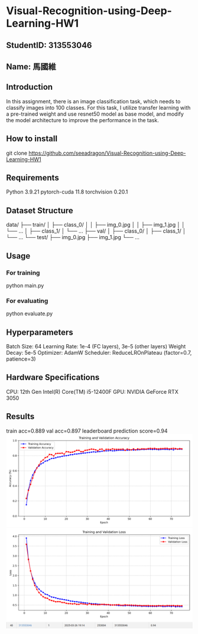 # Visual-Recognition-using-Deep-Learning-HW1

## StudentID: 313553046
## Name: 馬國維

## Introduction
In this assignment, there is an image classification task, which needs to classify images into 100 classes. For this task, I utilize transfer learning with a pre-trained weight and use resnet50 model as base model, and modify the model architecture to improve the performance in the task.

## How to install
git clone https://github.com/seeadragon/Visual-Recognition-using-Deep-Learning-HW1

## Requirements
Python                    3.9.21
pytorch-cuda              11.8
torchvision               0.20.1

## Dataset Structure
data/
├── train/
│   ├── class_0/
│   │   ├── img_0.jpg
│   │   ├── img_1.jpg
│   │   └── ...
│   ├── class_1/
│   └── ...
├── val/
│   ├── class_0/
│   ├── class_1/
│   └── ...
└── test/
    ├── img_0.jpg
    ├── img_1.jpg
    └── ...


## Usage
### For training
python main.py 
### For evaluating
python evaluate.py

## Hyperparameters
Batch Size: 64
Learning Rate: 1e-4 (FC layers), 3e-5 (other layers)
Weight Decay: 5e-5
Optimizer: AdamW
Scheduler: ReduceLROnPlateau (factor=0.7, patience=3)

## Hardware Specifications
CPU: 12th Gen Intel(R) Core(TM) i5-12400F
GPU: NVIDIA GeForce RTX 3050

## Results
train acc=0.889
val acc=0.897
leaderboard prediction score=0.94
![accuracy/epoch](image/acc.png)
![loss/epoch](image/loss.png)
![leaderboard](image/leaderboard.png)
